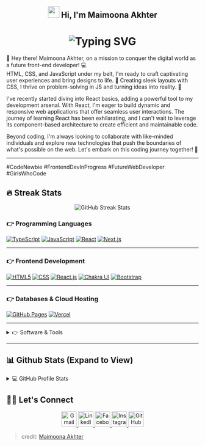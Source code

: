 <h2 align="center">
  <img src="https://media.giphy.com/media/hvRJCLFzcasrR4ia7z/giphy.gif" width="30px"/> Hi, I'm Maimoona Akhter
</h2>

<h1 align="center">
  <img src="https://readme-typing-svg.demolab.com?font=Fira+Code&pause=1000&color=00C1FF&center=true&vCenter=true&width=500&lines=Front-End+Web+Developer;Computer+Science+Student;Software+Engineer+Intern;Always+Eager+To+Learn+New+Things" alt="Typing SVG" />
</h1>

🚀 Hey there! Maimoona Akhter, on a mission to conquer the digital world as a future front-end developer! 💻  
HTML, CSS, and JavaScript under my belt, I'm ready to craft captivating user experiences and bring designs to life. 🎨 Creating sleek layouts with CSS, I thrive on problem-solving in JS and turning ideas into reality. 🌟 

I've recently started diving into React basics, adding a powerful tool to my development arsenal. With React, I'm eager to build dynamic and responsive web applications that offer seamless user interactions. The journey of learning React has been exhilarating, and I can't wait to leverage its component-based architecture to create efficient and maintainable code.

Beyond coding, I'm always looking to collaborate with like-minded individuals and explore new technologies that push the boundaries of what's possible on the web. Let's embark on this coding journey together! 🌟


---

#CodeNewbie #FrontendDevInProgress #FutureWebDeveloper #GirlsWhoCode  
## 🔥 Streak Stats

<p align="center">
  <img src="https://github-readme-streak-stats.herokuapp.com/?user=Maimoona543&theme=tokyonight&hide_border=true&date_format=M%20j%5B%2C%20Y%5D" alt="GitHub Streak Stats"/>
</p>

### 👉 Programming Languages

[![TypeScript](https://img.shields.io/badge/-TypeScript-3178c6?style=for-the-badge&logo=typescript&logoColor=white)](https://github.com/Maimoona543/Maimoona543/blob/main/README.md)
[![JavaScript](https://img.shields.io/badge/-JavaScript-F7DF1E?style=for-the-badge&logo=javascript&logoColor=black)](https://github.com/Maimoona543/Maimoona543/blob/main/README.md)
[![React](https://img.shields.io/badge/-React-61DAFB?style=for-the-badge&logo=react&logoColor=white)](https://github.com/Maimoona543/Maimoona543/blob/main/README.md)
[![Next.js](https://img.shields.io/badge/-Next.js-000000?style=for-the-badge&logo=next.js&logoColor=white)](https://github.com/Maimoona543/Maimoona543/blob/main/README.md)

---

### 👉 Frontend Development

[![HTML5](https://img.shields.io/badge/-HTML5-E34F26?style=for-the-badge&logo=html5&logoColor=white)](https://github.com/Maimoona543/Maimoona543/blob/main/README.md)
[![CSS](https://img.shields.io/badge/-CSS3-1572B6?style=for-the-badge&logo=css3)](https://github.com/Maimoona543/Maimoona543/blob/main/README.md)
[![React.js](https://img.shields.io/badge/-React.js-61DAFB?style=for-the-badge&logo=react&logoColor=white)](https://github.com/Maimoona543/Maimoona543/blob/main/README.md)
[![Chakra UI](https://img.shields.io/badge/-ChakraUI-319795?style=for-the-badge&logo=chakraui&logoColor=white)](https://github.com/Maimoona543/Maimoona543/blob/main/README.md)
[![Bootstrap](https://img.shields.io/badge/-Bootstrap-7952B3?style=for-the-badge&logo=bootstrap&logoColor=white)](https://github.com/Maimoona543/Maimoona543/blob/main/README.md)

---

### 👉 Databases & Cloud Hosting

[![GitHub Pages](https://img.shields.io/badge/-GitHub%20Pages-222?style=for-the-badge&logo=github)](https://github.com/Maimoona543/Maimoona543/blob/main/README.md)
[![Vercel](https://img.shields.io/badge/-Vercel-000000?style=for-the-badge&logo=vercel&logoColor=white)](https://github.com/Maimoona543/Maimoona543/blob/main/README.md)

---

<details>
<summary>👉 Software & Tools</summary>

<br/>

![Git](https://img.shields.io/badge/-Git-F05032?style=for-the-badge&logo=git&logoColor=white)
![VS Code](https://img.shields.io/badge/-Visual%20Studio%20Code-007ACC?style=for-the-badge&logo=visual-studio-code&logoColor=white)
![Linux](https://img.shields.io/badge/-Linux-FCC624?style=for-the-badge&logo=linux&logoColor=black)

</details>

---

## 📊 Github Stats (Expand to View)

<details>
  <summary>💻 GitHub Profile Stats</summary>
  <br/>
  <img src="https://github-readme-stats.vercel.app/api?username=Maimoona543&show_icons=true&theme=tokyonight" alt="GitHub Stats" />
</details>

## 🙋‍♀️ Let's Connect

<p align="center">
  <a href="mailto:maimoonaakhter22252@gmail.com" target="_blank">
    <img src="https://img.icons8.com/color/48/gmail--v1.png" width="40" title="Gmail"/>
  </a>
  <a href="https://www.linkedin.com/in/maimoona-akhter-48843b27a/" target="_blank">
    <img src="https://img.icons8.com/color/48/linkedin.png" width="40" title="LinkedIn"/>
  </a>
  <a href="https://www.facebook.com/maimoona.akhter.2025" target="_blank">
    <img src="https://img.icons8.com/color/48/facebook-new.png" width="40" title="Facebook"/>
  </a>
  <a href="https://www.instagram.com/miss_smiley39/" target="_blank">
    <img src="https://img.icons8.com/color/48/instagram-new--v1.png" width="40" title="Instagram"/>
  </a>
  <a href="https://github.com/Maimoona543" target="_blank">
    <img src="https://img.icons8.com/ios-filled/50/000000/github.png" width="40" title="GitHub"/>
  </a>
</p>

> credit: [Maimoona Akhter](https://github.com/Maimoona543)  

